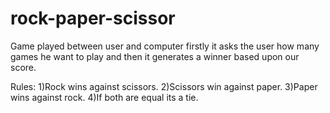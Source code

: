 # rock-paper-scissor

Game played between user and computer firstly it asks the user how many games he want to play and then it generates a  winner based upon our score.

Rules:
1)Rock wins against scissors.
2)Scissors win against paper.
3)Paper wins against rock.
4)If both are equal its a tie.
